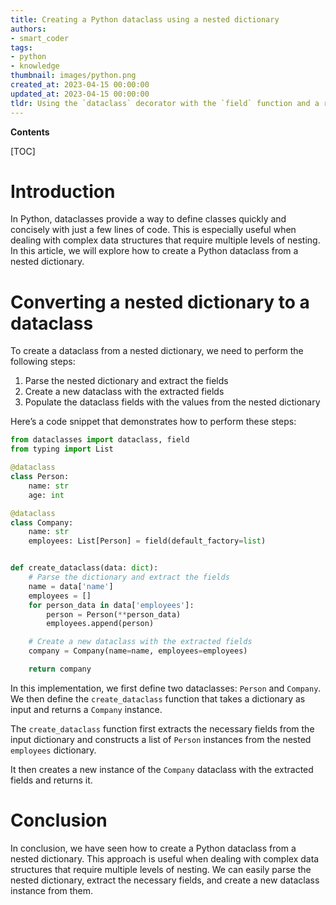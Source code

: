 ```yaml
---
title: Creating a Python dataclass using a nested dictionary
authors:
- smart_coder
tags:
- python
- knowledge
thumbnail: images/python.png
created_at: 2023-04-15 00:00:00
updated_at: 2023-04-15 00:00:00
tldr: Using the `dataclass` decorator with the `field` function and a recursive function that converts nested dicts to objects, we can automatically create a Python dataclass from a nested dict.
---
```


**Contents**

[TOC]

# Introduction

In Python, dataclasses provide a way to define classes quickly and concisely with just a few lines of code. This is especially useful when dealing with complex data structures that require multiple levels of nesting. In this article, we will explore how to create a Python dataclass from a nested dictionary.

# Converting a nested dictionary to a dataclass

To create a dataclass from a nested dictionary, we need to perform the following steps:

1. Parse the nested dictionary and extract the fields
2. Create a new dataclass with the extracted fields
3. Populate the dataclass fields with the values from the nested dictionary

Here’s a code snippet that demonstrates how to perform these steps:

```python
from dataclasses import dataclass, field
from typing import List

@dataclass
class Person:
    name: str
    age: int

@dataclass
class Company:
    name: str
    employees: List[Person] = field(default_factory=list)


def create_dataclass(data: dict):
    # Parse the dictionary and extract the fields
    name = data['name']
    employees = []
    for person_data in data['employees']:
        person = Person(**person_data)
        employees.append(person)

    # Create a new dataclass with the extracted fields
    company = Company(name=name, employees=employees)

    return company
```

In this implementation, we first define two dataclasses: `Person` and `Company`. We then define the `create_dataclass` function that takes a dictionary as input and returns a `Company` instance.

The `create_dataclass` function first extracts the necessary fields from the input dictionary and constructs a list of `Person` instances from the nested `employees` dictionary.

It then creates a new instance of the `Company` dataclass with the extracted fields and returns it.

# Conclusion

In conclusion, we have seen how to create a Python dataclass from a nested dictionary. This approach is useful when dealing with complex data structures that require multiple levels of nesting. We can easily parse the nested dictionary, extract the necessary fields, and create a new dataclass instance from them.
